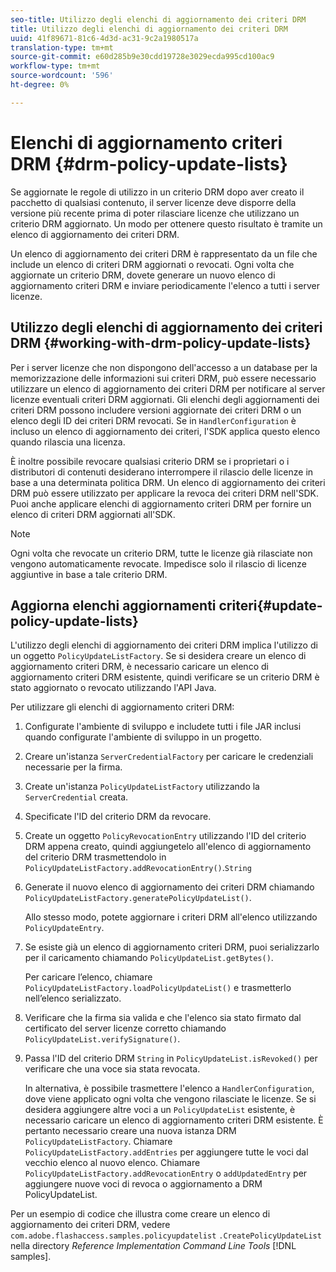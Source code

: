 ```yaml
---
seo-title: Utilizzo degli elenchi di aggiornamento dei criteri DRM
title: Utilizzo degli elenchi di aggiornamento dei criteri DRM
uuid: 41f89671-81c6-4d3d-ac31-9c2a1980517a
translation-type: tm+mt
source-git-commit: e60d285b9e30cdd19728e3029ecda995cd100ac9
workflow-type: tm+mt
source-wordcount: '596'
ht-degree: 0%

---
```



# Elenchi di aggiornamento criteri DRM {#drm-policy-update-lists}

Se aggiornate le regole di utilizzo in un criterio DRM dopo aver creato il pacchetto di qualsiasi contenuto, il server licenze deve disporre della versione più recente prima di poter rilasciare licenze che utilizzano un criterio DRM aggiornato. Un modo per ottenere questo risultato è tramite un elenco di aggiornamento dei criteri DRM.

Un elenco di aggiornamento dei criteri DRM è rappresentato da un file che include un elenco di criteri DRM aggiornati o revocati. Ogni volta che aggiornate un criterio DRM, dovete generare un nuovo elenco di aggiornamento criteri DRM e inviare periodicamente l&#39;elenco a tutti i server licenze.

## Utilizzo degli elenchi di aggiornamento dei criteri DRM {#working-with-drm-policy-update-lists}

Per i server licenze che non dispongono dell&#39;accesso a un database per la memorizzazione delle informazioni sui criteri DRM, può essere necessario utilizzare un elenco di aggiornamento dei criteri DRM per notificare al server licenze eventuali criteri DRM aggiornati. Gli elenchi degli aggiornamenti dei criteri DRM possono includere versioni aggiornate dei criteri DRM o un elenco degli ID dei criteri DRM revocati. Se in `HandlerConfiguration` è incluso un elenco di aggiornamento dei criteri, l&#39;SDK applica questo elenco quando rilascia una licenza.

È inoltre possibile revocare qualsiasi criterio DRM se i proprietari o i distributori di contenuti desiderano interrompere il rilascio delle licenze in base a una determinata politica DRM. Un elenco di aggiornamento dei criteri DRM può essere utilizzato per applicare la revoca dei criteri DRM nell&#39;SDK. Puoi anche applicare elenchi di aggiornamento criteri DRM per fornire un elenco di criteri DRM aggiornati all&#39;SDK.

>[!NOTE]
>
>Ogni volta che revocate un criterio DRM, tutte le licenze già rilasciate non vengono automaticamente revocate. Impedisce solo il rilascio di licenze aggiuntive in base a tale criterio DRM.

## Aggiorna elenchi aggiornamenti criteri{#update-policy-update-lists}

L&#39;utilizzo degli elenchi di aggiornamento dei criteri DRM implica l&#39;utilizzo di un oggetto `PolicyUpdateListFactory`. Se si desidera creare un elenco di aggiornamento criteri DRM, è necessario caricare un elenco di aggiornamento criteri DRM esistente, quindi verificare se un criterio DRM è stato aggiornato o revocato utilizzando l&#39;API Java.

Per utilizzare gli elenchi di aggiornamento criteri DRM:

1. Configurate l&#39;ambiente di sviluppo e includete tutti i file JAR inclusi quando configurate l&#39;ambiente di sviluppo in un progetto.
1. Creare un&#39;istanza `ServerCredentialFactory` per caricare le credenziali necessarie per la firma.
1. Create un&#39;istanza `PolicyUpdateListFactory` utilizzando la `ServerCredential` creata.
1. Specificate l&#39;ID del criterio DRM da revocare.
1. Create un oggetto `PolicyRevocationEntry` utilizzando l&#39;ID del criterio DRM appena creato, quindi aggiungetelo all&#39;elenco di aggiornamento del criterio DRM trasmettendolo in `PolicyUpdateListFactory.addRevocationEntry()`.`String`
1. Generate il nuovo elenco di aggiornamento dei criteri DRM chiamando `PolicyUpdateListFactory.generatePolicyUpdateList()`.

   Allo stesso modo, potete aggiornare i criteri DRM all&#39;elenco utilizzando `PolicyUpdateEntry`.
1. Se esiste già un elenco di aggiornamento criteri DRM, puoi serializzarlo per il caricamento chiamando `PolicyUpdateList.getBytes()`.

   Per caricare l’elenco, chiamare `PolicyUpdateListFactory.loadPolicyUpdateList()` e trasmetterlo nell’elenco serializzato.
1. Verificare che la firma sia valida e che l&#39;elenco sia stato firmato dal certificato del server licenze corretto chiamando `PolicyUpdateList.verifySignature()`.
1. Passa l&#39;ID del criterio DRM `String` in `PolicyUpdateList.isRevoked()` per verificare che una voce sia stata revocata.

   In alternativa, è possibile trasmettere l&#39;elenco a `HandlerConfiguration`, dove viene applicato ogni volta che vengono rilasciate le licenze.
Se si desidera aggiungere altre voci a un `PolicyUpdateList` esistente, è necessario caricare un elenco di aggiornamento criteri DRM esistente. È pertanto necessario creare una nuova istanza DRM `PolicyUpdateListFactory`. Chiamare `PolicyUpdateListFactory.addEntries` per aggiungere tutte le voci dal vecchio elenco al nuovo elenco. Chiamare `PolicyUpdateListFactory.addRevocationEntry` o `addUpdatedEntry` per aggiungere nuove voci di revoca o aggiornamento a DRM PolicyUpdateList.

Per un esempio di codice che illustra come creare un elenco di aggiornamento dei criteri DRM, vedere `com.adobe.flashaccess.samples.policyupdatelist` `.CreatePolicyUpdateList` nella directory *Reference Implementation Command Line Tools* [!DNL samples].
